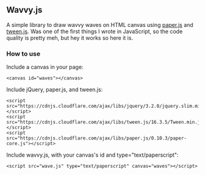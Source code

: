 Wavvy.js
---

A simple library to draw wavvy waves on HTML canvas using [paper.js](http://paperjs.org/) and [tween.js](https://github.com/tweenjs/tween.js/). Was one of the first things I wrote in JavaScript, so the code quality is pretty meh, but hey it works so here it is.

### How to use

Include a canvas in your page:

```
<canvas id="waves"></canvas>
```

Include jQuery, paper.js, and tween.js:

```
<script src="https://cdnjs.cloudflare.com/ajax/libs/jquery/3.2.0/jquery.slim.min.js"></script>
<script src="https://cdnjs.cloudflare.com/ajax/libs/tween.js/16.3.5/Tween.min.js"></script>
<script src="https://cdnjs.cloudflare.com/ajax/libs/paper.js/0.10.3/paper-core.js"></script>
```

Include wavvy.js, with your canvas's id and type="text/paperscript":

```
<script src="wave.js" type="text/paperscript" canvas="waves"></script>
```
